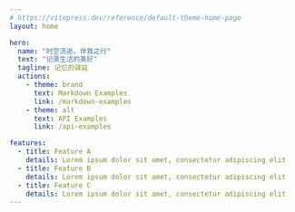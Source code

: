 ```yaml
---
# https://vitepress.dev/reference/default-theme-home-page
layout: home

hero:
  name: "时空流逝，伴我之行"
  text: "记录生活的美好"
  tagline: 记忆的驿站
  actions:
    - theme: brand
      text: Markdown Examples
      link: /markdown-examples
    - theme: alt
      text: API Examples
      link: /api-examples

features:
  - title: Feature A
    details: Lorem ipsum dolor sit amet, consectetur adipiscing elit
  - title: Feature B
    details: Lorem ipsum dolor sit amet, consectetur adipiscing elit
  - title: Feature C
    details: Lorem ipsum dolor sit amet, consectetur adipiscing elit
---
```


<BananeImage />

<script setup>
  import BananeImage from './components/bananeImage.vue'
</script>
